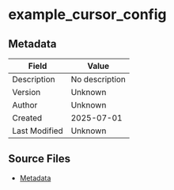# example_cursor_config

## Metadata

| Field | Value |
|-------|-------|
| Description | No description |
| Version | Unknown |
| Author | Unknown |
| Created | 2025-07-01 |
| Last Modified | Unknown |

## Source Files

- [Metadata](600-experimental/symbiosis-engine/example_cursor_config.yaml)